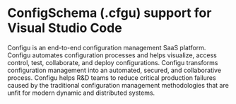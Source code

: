# ConfigSchema (.cfgu) support for Visual Studio Code

Configu is an end-to-end configuration management SaaS platform.
Configu automates configuration processes and helps visualize, access control, test, collaborate, and deploy configurations. Configu transforms configuration management into an automated, secured, and collaborative process. Configu helps R&D teams to reduce critical production failures caused by the traditional configuration management methodologies that are unfit for modern dynamic and distributed systems.
